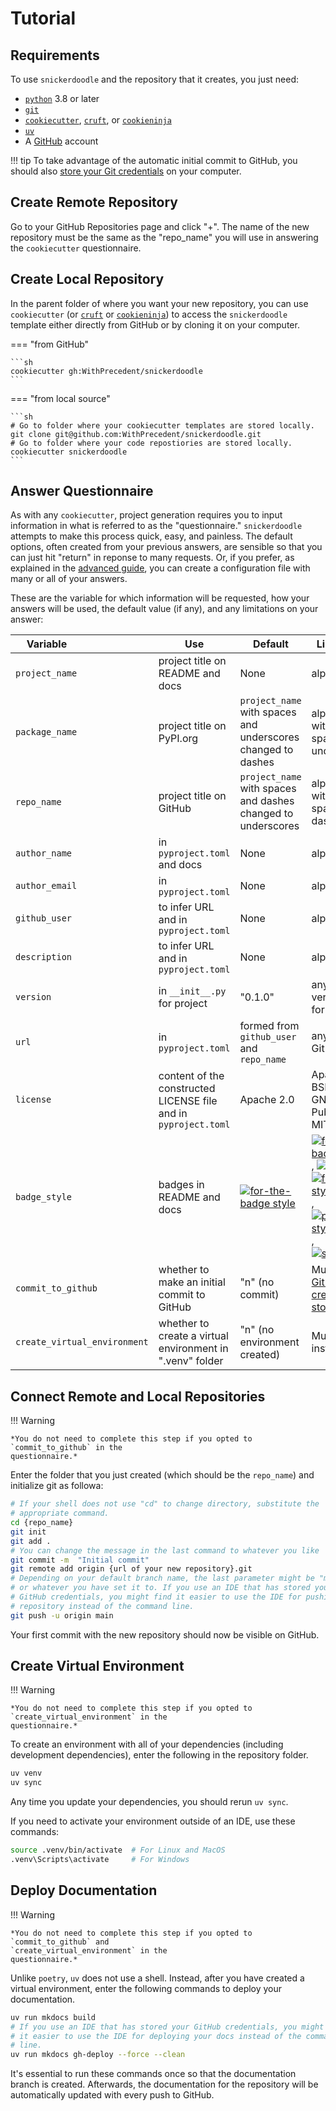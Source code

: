 # Tutorial

## Requirements

To use `snickerdoodle` and the repository that it creates, you just need:

* [`python`](https://www.python.org/) 3.8 or later
* [`git`](https://git-scm.com/)
* [`cookiecutter`](https://www.cookiecutter.io/),
  [`cruft`](https://github.com/cruft/cruft), or
  [`cookieninja`](https://github.com/cookieninja-generator/cookieninja)
* [`uv`](https://docs.astral.sh/uv/)
* A [GitHub](https://github.com/) account

!!! tip
    To take advantage of the automatic initial commit to GitHub, you should also
    [store your Git credentials](https://docs.github.com/en/get-started/quickstart/set-up-git) on your computer.

## Create Remote Repository

Go to your GitHub Repositories page and click "+". The name of the new
repository must be the same as the "repo_name" you will use in answering the `cookiecutter`
questionnaire.

## Create Local Repository

In the parent folder of where you want your new repository, you can use `cookiecutter` (or
[`cruft`](https://github.com/cruft/cruft) or
[`cookieninja`](https://github.com/cookieninja-generator/cookieninja)) to access
the `snickerdoodle` template either directly from GitHub or by cloning it on your computer.

=== "from GitHub"

    ```sh
    cookiecutter gh:WithPrecedent/snickerdoodle
    ```

=== "from local source"

    ```sh
    # Go to folder where your cookiecutter templates are stored locally.
    git clone git@github.com:WithPrecedent/snickerdoodle.git
    # Go to folder where your code repostiories are stored locally.
    cookiecutter snickerdoodle
    ```

## Answer Questionnaire

As with any `cookiecutter`, project generation requires you to input information
in what is referred to as the "questionnaire." `snickerdoodle` attempts to make this process quick, easy, and
painless. The default options, often created from your previous answers, are
sensible so that you can just hit "return" in reponse to many requests. Or, if
you prefer, as explained in the [advanced guide](https://withprecedent.github.io/snickerdoodle/advanced/#configuration-file), you can create a configuration
file with many or all of your answers.

These are the variable for which information will be requested, how your answers
will be used, the default value (if any), and
any limitations on your answer:

| <div style="width:100px">Variable</div> | Use | Default | Limitations |
| --- | --- | --- | --- |
| `project_name` | project title on README and docs | None | alphanumeric |
| `package_name` | project title on PyPI.org | `project_name` with spaces and underscores changed to dashes | alphanumeric with no spaces or underscores |
| `repo_name` | project title on GitHub | `project_name` with spaces and dashes changed to underscores | alphanumeric with no spaces or dashes |
| `author_name` | in `pyproject.toml` and docs | None | alphanumeric |
| `author_email` | in `pyproject.toml` | None | alphanumeric |
| `github_user`  | to infer URL and in `pyproject.toml` | None | alphanumeric |
| `description`  | to infer URL and in `pyproject.toml` | None | alphanumeric |
| `version` | in `__init__.py` for project | "0.1.0" | any valid version format |
| `url` | in `pyproject.toml` | formed from `github_user` and `repo_name` | any valid GitHub url |
| `license` | content of the constructed LICENSE file and in `pyproject.toml` | Apache 2.0 | Apache 2.0, BSD, ISC, GNU General Public v3, MIT, Other |
| `badge_style` | badges in README and docs |  [![for-the-badge style](https://img.shields.io/badge/style-for--the--badge-blue?style=for-the-badge)](https://www.shields.io/) | [![for-the-badge style](https://img.shields.io/badge/style-for--the--badge-blue?style=for-the-badge)](https://www.shields.io/), [![flat style](https://img.shields.io/badge/style-flat-green?style=flat)](https://www.shields.io/), [![flat-square style](https://img.shields.io/badge/style-flat--square-orange?style=flat-square)](https://www.shields.io/), [![plastic style](https://img.shields.io/badge/style-plastic-purple?style=plastic)](https://www.shields.io/), [![social style](https://img.shields.io/badge/style-social-red?style=social)](https://www.shields.io/) |
| `commit_to_github` | whether to make an initial commit to GitHub | "n" (no commit) | Must have [GitHub credentials stored](https://docs.github.com/en/get-started/quickstart/set-up-git) |
| `create_virtual_environment` | whether to create a virtual environment in ".venv" folder | "n" (no environment created) | Must have `uv` installed |

## Connect Remote and Local Repositories

!!! Warning

    *You do not need to complete this step if you opted to `commit_to_github` in the
    questionnaire.*

Enter the folder that you just created (which should be the `repo_name`) and
initialize git as followa:

```sh
# If your shell does not use "cd" to change directory, substitute the
# appropriate command.
cd {repo_name}
git init
git add .
# You can change the message in the last command to whatever you like
git commit -m  "Initial commit"
git remote add origin {url of your new repository}.git
# Depending on your default branch name, the last parameter might be "master"
# or whatever you have set it to. If you use an IDE that has stored your
# GitHub credentials, you might find it easier to use the IDE for pushing your
# repository instead of the command line.
git push -u origin main
```

Your first commit with the new repository should now be visible on GitHub.

## Create Virtual Environment

!!! Warning

    *You do not need to complete this step if you opted to `create_virtual_environment` in the
    questionnaire.*

To create an environment with all of your dependencies (including development dependencies), enter the following in the repository folder.

```sh
uv venv
uv sync
```

Any time you update your dependencies, you should rerun `uv sync`.

If you need to activate your environment outside of an IDE, use these commands:

```sh
source .venv/bin/activate  # For Linux and MacOS
.venv\Scripts\activate     # For Windows
```

## Deploy Documentation

!!! Warning

    *You do not need to complete this step if you opted to `commit_to_github` and
    `create_virtual_environment` in the
    questionnaire.*

Unlike `poetry`, `uv` does not use a shell. Instead, after you have created a virtual environment, enter the following commands to deploy your documentation.

```sh
uv run mkdocs build
# If you use an IDE that has stored your GitHub credentials, you might find
# it easier to use the IDE for deploying your docs instead of the command
# line.
uv run mkdocs gh-deploy --force --clean
```

It's essential to run these commands once so that the documentation branch is created. Afterwards, the documentation for the repository will be automatically updated with every push to GitHub.
